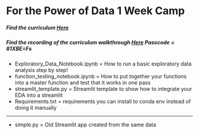 # For the Power of Data 1 Week Camp

##### Find the curriculum [Here](https://www.notion.so/aicamp/1-Week-Winter-Camp-Timeline-The-Power-of-Data-7fcf3c000e934a0b88cd922722b72158)
##### Find the recording of the curriculum walkthrough [Here](https://us06web.zoom.us/rec/share/ap4wfeZkosfwLNKPpbSOZYFdfmdqii8y6yW3HkPywrOKinHktikVVAUWrPydympz.VvdB323mBF-tdopy?startTime=1638201715000) Passcode = 81XBE=Fs

- Exploratory_Data_Notebook.ipynb = How to run a basic exploratory data analysis step by step!
- function_testing_notebook.ipynb = How to put together your functions into a master function and test that it works in one pass 
- streamlit_template.py = Streamlit template to show how to integrate your EDA into a streamlit
- Requirements.txt = requirements you can install to conda env instead of doing it manually
------
- simple.py = Old Streamlit app created from the same data
